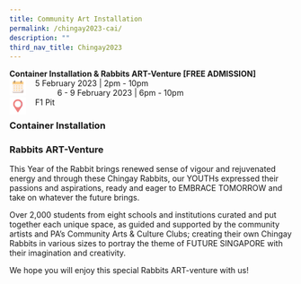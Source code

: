 ```yaml
---
title: Community Art Installation
permalink: /chingay2023-cai/
description: ""
third_nav_title: Chingay2023
---
```

<p>
<Strong>Container Installation & Rabbits ART-Venture [FREE ADMISSION]</strong><br>
<img src="/images/Date.png" style="float:left; width:30px;height:30px"/>
&nbsp; &nbsp; 5 February 2023 | 2pm - 10pm<br>
&nbsp; &nbsp; &nbsp; &nbsp; &nbsp; &nbsp; &nbsp; 6 - 9 February 2023 | 6pm - 10pm<br>
<img src="/images/Venue.png" style="float:left; width:30px;height:30px"/> &nbsp; &nbsp; 
F1 Pit<br>


<h3>Container Installation</h3>





<h3>Rabbits ART-Venture</h3>

This Year of the Rabbit brings renewed sense of vigour and rejuvenated energy and through these Chingay Rabbits, our YOUTHs expressed their passions and aspirations, ready and eager to EMBRACE TOMORROW and take on whatever the future brings.

Over 2,000 students from eight schools and institutions curated and put together each unique space, as guided and supported by the community artists and PA’s Community Arts & Culture Clubs; creating their own Chingay Rabbits in various sizes to portray the theme of FUTURE SINGAPORE with their imagination and creativity.  

We hope you will enjoy this special Rabbits ART-venture with us!


